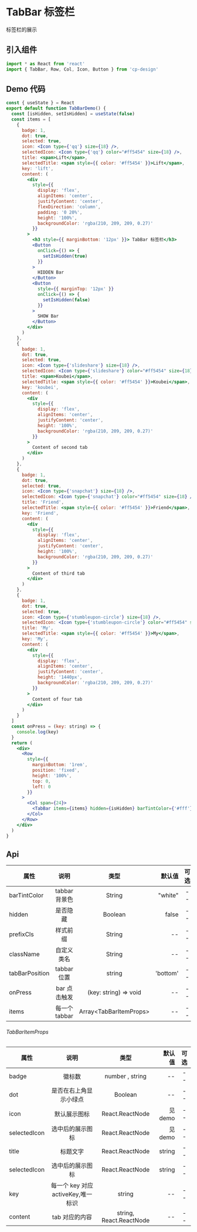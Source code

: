 <!-- prettier-ignore -->
# TabBar 标签栏

标签栏的展示

## 引入组件

```jsx
import * as React from 'react'
import { TabBar, Row, Col, Icon, Button } from 'cp-design'
```

## Demo 代码

```jsx
const { useState } = React
export default function TabBarDemo() {
  const [isHidden, setIsHidden] = useState(false)
  const items = [
    {
      badge: 1,
      dot: true,
      selected: true,
      icon: <Icon type={'qq'} size={18} />,
      selectedIcon: <Icon type={'qq'} color="#ff5454" size={18} />,
      title: <span>Lift</span>,
      selectedTitle: <span style={{ color: '#ff5454' }}>Lift</span>,
      key: 'lift',
      content: (
        <div
          style={{
            display: 'flex',
            alignItems: 'center',
            justifyContent: 'center',
            flexDirection: 'column',
            padding: '0 20%',
            height: '100%',
            backgroundColor: 'rgba(210, 209, 209, 0.27)'
          }}
        >
          <h3 style={{ marginBottom: '12px' }}> TabBar 标签栏</h3>
          <Button
            onClick={() => {
              setIsHidden(true)
            }}
          >
            HIDDEN Bar
          </Button>
          <Button
            style={{ marginTop: '12px' }}
            onClick={() => {
              setIsHidden(false)
            }}
          >
            SHOW Bar
          </Button>
        </div>
      )
    },
    {
      badge: 1,
      dot: true,
      selected: true,
      icon: <Icon type={'slideshare'} size={18} />,
      selectedIcon: <Icon type={'slideshare'} color="#ff5454" size={18} />,
      title: <span>Koubei</span>,
      selectedTitle: <span style={{ color: '#ff5454' }}>Koubei</span>,
      key: 'koubei',
      content: (
        <div
          style={{
            display: 'flex',
            alignItems: 'center',
            justifyContent: 'center',
            height: '100%',
            backgroundColor: 'rgba(210, 209, 209, 0.27)'
          }}
        >
          Content of second tab
        </div>
      )
    },
    {
      badge: 1,
      dot: true,
      selected: true,
      icon: <Icon type={'snapchat'} size={18} />,
      selectedIcon: <Icon type={'snapchat'} color="#ff5454" size={18} />,
      title: 'Friend',
      selectedTitle: <span style={{ color: '#ff5454' }}>Friend</span>,
      key: 'Friend',
      content: (
        <div
          style={{
            display: 'flex',
            alignItems: 'center',
            justifyContent: 'center',
            height: '100%',
            backgroundColor: 'rgba(210, 209, 209, 0.27)'
          }}
        >
          Content of third tab
        </div>
      )
    },
    {
      badge: 1,
      dot: true,
      selected: true,
      icon: <Icon type={'stumbleupon-circle'} size={18} />,
      selectedIcon: <Icon type={'stumbleupon-circle'} color="#ff5454" size={18} />,
      title: 'My',
      selectedTitle: <span style={{ color: '#ff5454' }}>My</span>,
      key: 'My',
      content: (
        <div
          style={{
            display: 'flex',
            alignItems: 'center',
            justifyContent: 'center',
            height: '1440px',
            backgroundColor: 'rgba(210, 209, 209, 0.27)'
          }}
        >
          Content of four tab
        </div>
      )
    }
  ]
  const onPress = (key: string) => {
    console.log(key)
  }
  return (
    <div>
      <Row
        style={{
          marginBottom: '1rem',
          position: 'fixed',
          height: '100%',
          top: 0,
          left: 0
        }}
      >
        <Col span={24}>
          <TabBar items={items} hidden={isHidden} barTintColor={'#fff'} onPress={onPress} />
        </Col>
      </Row>
    </div>
  )
}
```

## Api

| 属性           |     说明      |          类型           |   默认值 | 可选 |
| -------------- | :-----------: | :---------------------: | -------: | :--: |
| barTintColor   | tabbar 背景色 |         String          |  "white" |  --  |
| hidden         |   是否隐藏    |         Boolean         |    false |  --  |
| prefixCls      |   样式前缀    |         String          |       -- |  --  |
| className      |  自定义类名   |         String          |       -- |  --  |
| tabBarPosition |  tabbar 位置  |         string          | 'bottom' |  --  |
| onPress        | bar 点击触发  |  (key: string) => void  |       -- |  --  |
| items          | 每一个 tabbar | Array\<TabBarItemProps> |       -- |  --  |

###### TabBarItemProps

| 属性         |                说明                |          类型           |  默认值 | 可选 |
| ------------ | :--------------------------------: | :---------------------: | ------: | :--: |
| badge        |               徽标数               |     number , string     |      -- |  --  |
| dot          |       是否在右上角显示小绿点       |         Boolean         |      -- |  --  |
| icon         |            默认展示图标            |     React.ReactNode     | 见 demo |  --  |
| selectedIcon |          选中后的展示图标          |     React.ReactNode     | 见 demo |  --  |
| title        |              标题文字              |     React.ReactNode     |  string |  --  | -- |
| selectedIcon |          选中后的展示图标          |     React.ReactNode     |  string |  --  | -- |
| key          | 每一个 key 对应 activeKey,唯一标识 |         string          |      -- |  --  |
| content      |           tab 对应的内容           | string, React.ReactNode |      -- |  --  |
